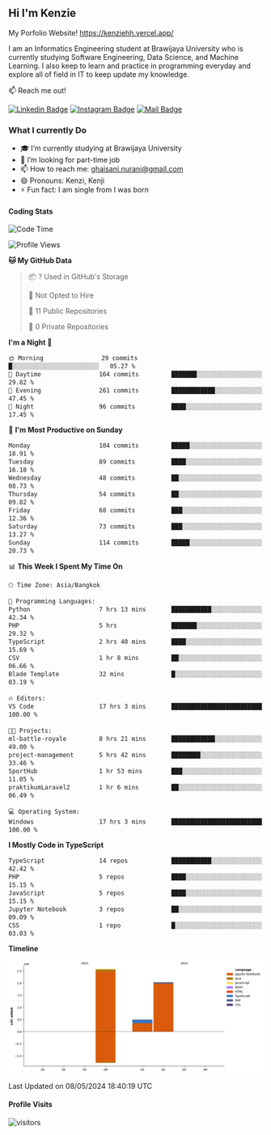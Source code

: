## Hi I'm Kenzie

My Porfolio Website!
https://kenziehh.vercel.app/

I am an Informatics Engineering student at Brawijaya University who is currently studying Software Engineering, Data Science, and Machine Learning. I also keep to learn and practice in programming everyday and explore all of field in IT to keep update my knowledge.

:mailbox: Reach me out!

[![Linkedin Badge](https://img.shields.io/badge/-Kenzie_Taqiyassar-0e76a8?style=flat&labelColor=0e76a8&logo=linkedin&logoColor=white)](https://www.linkedin.com/in/kenzie-taqiyassar-37458b1aa/) 
[![Instagram Badge](https://img.shields.io/badge/-@__kenziehh_-e84393?style=flat&labelColor=e84393&logo=instagram&logoColor=white)](https://www.instagram.com/_kenziehh/) 
[![Mail Badge](https://img.shields.io/badge/-ghaisani.nurani-c0392b?style=flat&labelColor=c0392b&logo=gmail&logoColor=white)](mailto:ghaisani.nurani@gmail.com)

### What I currently Do

- 🎓 I’m currently studying at Brawijaya University
- 💼 I’m looking for part-time job
- 📫 How to reach me: ghaisani.nurani@gmail.com
- 😄 Pronouns: Kenzi, Kenji
- ⚡ Fun fact: I am single from I was born

#### Coding Stats
<!--START_SECTION:waka-->
![Code Time](http://img.shields.io/badge/Code%20Time-329%20hrs%2018%20mins-blue)

![Profile Views](http://img.shields.io/badge/Profile%20Views-0-blue)

**🐱 My GitHub Data** 

> 📦 ? Used in GitHub's Storage 
 > 
> 🚫 Not Opted to Hire
 > 
> 📜 11 Public Repositories 
 > 
> 🔑 0 Private Repositories 
 > 
**I'm a Night 🦉** 

```text
🌞 Morning                29 commits          █░░░░░░░░░░░░░░░░░░░░░░░░   05.27 % 
🌆 Daytime                164 commits         ███████░░░░░░░░░░░░░░░░░░   29.82 % 
🌃 Evening                261 commits         ████████████░░░░░░░░░░░░░   47.45 % 
🌙 Night                  96 commits          ████░░░░░░░░░░░░░░░░░░░░░   17.45 % 
```
📅 **I'm Most Productive on Sunday** 

```text
Monday                   104 commits         █████░░░░░░░░░░░░░░░░░░░░   18.91 % 
Tuesday                  89 commits          ████░░░░░░░░░░░░░░░░░░░░░   16.18 % 
Wednesday                48 commits          ██░░░░░░░░░░░░░░░░░░░░░░░   08.73 % 
Thursday                 54 commits          ██░░░░░░░░░░░░░░░░░░░░░░░   09.82 % 
Friday                   68 commits          ███░░░░░░░░░░░░░░░░░░░░░░   12.36 % 
Saturday                 73 commits          ███░░░░░░░░░░░░░░░░░░░░░░   13.27 % 
Sunday                   114 commits         █████░░░░░░░░░░░░░░░░░░░░   20.73 % 
```


📊 **This Week I Spent My Time On** 

```text
🕑︎ Time Zone: Asia/Bangkok

💬 Programming Languages: 
Python                   7 hrs 13 mins       ███████████░░░░░░░░░░░░░░   42.34 % 
PHP                      5 hrs               ███████░░░░░░░░░░░░░░░░░░   29.32 % 
TypeScript               2 hrs 40 mins       ████░░░░░░░░░░░░░░░░░░░░░   15.69 % 
CSV                      1 hr 8 mins         ██░░░░░░░░░░░░░░░░░░░░░░░   06.66 % 
Blade Template           32 mins             █░░░░░░░░░░░░░░░░░░░░░░░░   03.19 % 

🔥 Editors: 
VS Code                  17 hrs 3 mins       █████████████████████████   100.00 % 

🐱‍💻 Projects: 
ml-battle-royale         8 hrs 21 mins       ████████████░░░░░░░░░░░░░   49.00 % 
project-management       5 hrs 42 mins       ████████░░░░░░░░░░░░░░░░░   33.46 % 
SportHub                 1 hr 53 mins        ███░░░░░░░░░░░░░░░░░░░░░░   11.05 % 
praktikumLaravel2        1 hr 6 mins         ██░░░░░░░░░░░░░░░░░░░░░░░   06.49 % 

💻 Operating System: 
Windows                  17 hrs 3 mins       █████████████████████████   100.00 % 
```

**I Mostly Code in TypeScript** 

```text
TypeScript               14 repos            ███████████░░░░░░░░░░░░░░   42.42 % 
PHP                      5 repos             ████░░░░░░░░░░░░░░░░░░░░░   15.15 % 
JavaScript               5 repos             ████░░░░░░░░░░░░░░░░░░░░░   15.15 % 
Jupyter Notebook         3 repos             ██░░░░░░░░░░░░░░░░░░░░░░░   09.09 % 
CSS                      1 repo              █░░░░░░░░░░░░░░░░░░░░░░░░   03.03 % 
```



**Timeline**

![Lines of Code chart](https://raw.githubusercontent.com/kenziehh/kenziehh/master/assets/bar_graph.png)


 Last Updated on 08/05/2024 18:40:19 UTC
<!--END_SECTION:waka-->


#### Profile Visits

![visitors](https://visitor-badge.glitch.me/badge?page_id=kenziehh.kenziehh)





